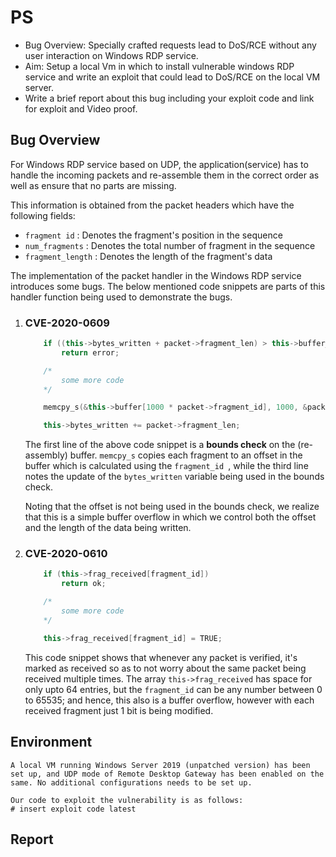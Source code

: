 # PS
- Bug Overview: Specially crafted requests lead to DoS/RCE without any user interaction on Windows RDP service.
- Aim: Setup a local Vm in which to install vulnerable windows RDP service and write an exploit that could lead to DoS/RCE on the local VM server.
- Write a brief report about this bug including your exploit code and link for exploit and Video proof.

## Bug Overview

For Windows RDP service based on UDP, the application(service) has to handle the incoming packets and re-assemble them in the correct order as well as ensure that no parts are missing.

This information is obtained from the packet headers which have the following fields:
- `fragment id` : Denotes the fragment's position in the sequence
- `num_fragments` : Denotes the total number of fragment in the sequence
- `fragment_length` : Denotes the length of the fragment's data

The implementation of the packet handler in the Windows RDP service introduces some bugs. The below mentioned code snippets are parts of this handler function being used to demonstrate the bugs.

1.  ### CVE-2020-0609
    ``` c++
        if ((this->bytes_written + packet->fragment_len) > this->buffer_size)
            return error;

        /*
            some more code
        */

        memcpy_s(&this->buffer[1000 * packet->fragment_id], 1000, &packet->fragment, packet->fragment_len);

        this->bytes_written += packet->fragment_len;
    ```

    The first line of the above code snippet is a **bounds check** on the (re-assembly) buffer. `memcpy_s` copies each fragment to an offset in the buffer which is calculated using the `fragment_id `, while the third line notes the update of the `bytes_written` variable being used in the bounds check.

    Noting that the offset is not being used in the bounds check, we realize that this is a simple buffer overflow in which we control both the offset and the length of the data being written.

2.  ### CVE-2020-0610
    ``` c++
        if (this->frag_received[fragment_id]) 
            return ok;

        /*
            some more code
        */

        this->frag_received[fragment_id] = TRUE;
    ```

    This code snippet shows that whenever any packet is verified, it's marked as received so as to not worry about the same packet being received multiple times. The array `this->frag_received` has space for only upto 64 entries, but the `fragment_id` can be any number between 0 to 65535; and hence, this also is a buffer overflow, however with each received fragment just 1 bit is being modified.

## Environment

    A local VM running Windows Server 2019 (unpatched version) has been set up, and UDP mode of Remote Desktop Gateway has been enabled on the same. No additional configurations needs to be set up.

    Our code to exploit the vulnerability is as follows:
    # insert exploit code latest

## Report

    